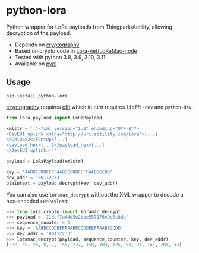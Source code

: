 # python-lora

Python wrapper for LoRa payloads from Thingpark/Actility, allowing decryption of the payload.

- Depends on [cryptography]
- Based on crypto code in [Lora-net/LoRaMac-node]
- Tested with python 3.8, 3.9, 3.10, 3.11
- Available on [pypi]

## Usage

`pip install python-lora`

[cryptography] requires [cffi] which in turn requires `libffi-dev` and `python-dev`.

```python
from lora.payload import LoRaPayload

xmlstr = '''<?xml version="1.0" encoding="UTF-8"?>
<DevEUI_uplink xmlns="http://uri.actility.com/lora">[...]
<FCntUp>2</FCntUp>[...]
<payload_hex>[...]</payload_hex>[...]
</DevEUI_uplink>'''

payload = LoRaPayload(xmlstr)

key = 'AABBCCDDEEFFAABBCCDDEEFFAABBCCDD'
dev_addr = '00112233'
plaintext = payload.decrypt(key, dev_addr)
```

You can also use `loramac_decrypt` without the XML wrapper to decode a hex-encoded `FRMPayload`:
```python
>>> from lora.crypto import loramac_decrypt
>>> payload = '11daf7a44d5e2bbe557176e9e6c8da'
>>> sequence_counter = 2
>>> key = 'AABBCCDDEEFFAABBCCDDEEFFAABBCCDD'
>>> dev_addr = '00112233'
>>> loramac_decrypt(payload, sequence_counter, key, dev_addr)
[222, 59, 24, 8, 7, 155, 237, 158, 103, 125, 93, 34, 161, 204, 33]
```

[cryptography]: https://cryptography.io/
[cffi]: https://cffi.readthedocs.org/en/latest/
[pypi]: https://pypi.python.org/pypi/python-lora
[Lora-net/LoRaMac-node]: https://github.com/Lora-net/LoRaMac-node/blob/master/src/mac/LoRaMacCrypto.c#L108
